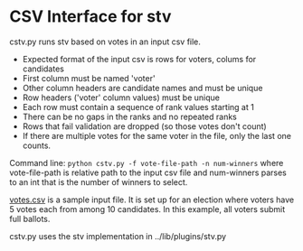 # CSV Interface for stv
cstv.py runs stv based on votes in an input csv file.
* Expected format of the input csv is rows for voters, colums for candidates
* First column must be named 'voter'
* Other column headers are candidate names and must be unique
* Row headers ('voter' column values) must be unique
* Each row must contain a sequence of rank values starting at 1
* There can be no gaps in the ranks and no repeated ranks
* Rows that fail validation are dropped (so those votes don't count)
* If there are multiple votes for the same voter in the file, only the last one counts.

Command line: ```python cstv.py -f vote-file-path -n num-winners```
where vote-file-path is relative path to the input csv file
and num-winners parses to an int that is the number of winners to select.

[votes.csv](https://github.com/psteitz/steve/blob/trunk/pysteve/csv/votes.csv)
is a sample input file.  It is set up for an election where
voters have 5 votes each from among 10 candidates.  In this example,
all voters submit full ballots.

cstv.py uses the stv implementation in ../lib/plugins/stv.py
